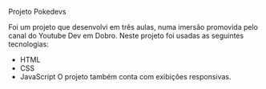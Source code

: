 Projeto Pokedevs

Foi um projeto que desenvolvi em três aulas, numa imersão promovida pelo canal do Youtube Dev em Dobro.
Neste projeto foi usadas as seguintes tecnologias:
  - HTML
  - CSS
  - JavaScript
O projeto também conta com exibições responsivas.
